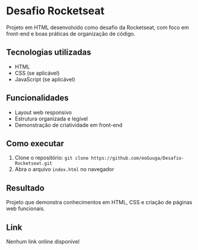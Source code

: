 # Desafio Rocketseat

Projeto em HTML desenvolvido como desafio da Rocketseat, com foco em front-end e boas práticas de organização de código.

## Tecnologias utilizadas
- HTML
- CSS (se aplicável)
- JavaScript (se aplicável)

## Funcionalidades
- Layout web responsivo
- Estrutura organizada e legível
- Demonstração de criatividade em front-end

## Como executar
1. Clone o repositório: `git clone https://github.com/eoGuuga/Desafio-Rocketseat.git`
2. Abra o arquivo `index.html` no navegador

## Resultado
Projeto que demonstra conhecimentos em HTML, CSS e criação de páginas web funcionais.

## Link
Nenhum link online disponível
